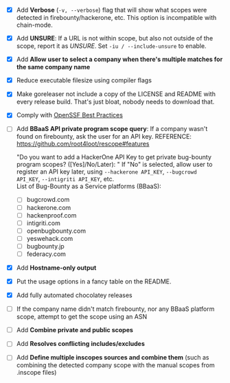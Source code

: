 - [x] Add **Verbose** (`-v, --verbose`) flag that will show what scopes were detected in firebounty/hackerone, etc. This option is incompatible with chain-mode.
- [x] Add **UNSURE**: If a URL is not within scope, but also not outside of the scope, report it as _UNSURE_. Set `-iu / --include-unsure` to enable.
- [x] Add **Allow user to select a company when there's multiple matches for the same company name**
- [X] Reduce executable filesize using compiler flags
- [X] Make goreleaser not include a copy of the LICENSE and README with every release build. That's just bloat, nobody needs to download that.
- [X] Comply with [OpenSSF Best Practices](https://www.bestpractices.dev)
- [ ] Add **BBaaS API private program scope query**: If a company wasn't found on firebounty, ask the user for an API key. REFERENCE: https://github.com/root4loot/rescope#features

	"Do you want to add a HackerOne API Key to get private bug-bounty program scopes? ([Yes]/No/Later): "
	If "No" is selected, allow user to register an API key later, using `--hackerone API_KEY`, `--bugcrowd API_KEY`, `--intigriti API_KEY`, etc.    
	List of Bug-Bounty as a Service platforms (BBaaS): 
	- [ ] bugcrowd.com
	- [ ] hackerone.com
	- [ ] hackenproof.com
	- [ ] intigriti.com
	- [ ] openbugbounty.com
	- [ ] yeswehack.com
	- [ ] bugbounty.jp
	- [ ] federacy.com
- [X] Add **Hostname-only output** 
- [X] Put the usage options in a fancy table on the README.
- [X] Add fully automated chocolatey releases
- [ ] If the company name didn't match firebounty, nor any BBaaS platform scope, attempt to get the scope using an ASN
- [ ] Add **Combine private and public scopes**
- [ ] Add **Resolves conflicting includes/excludes**
- [ ] Add **Define multiple inscopes sources and combine them** (such as combining the detected company scope with the manual scopes from .inscope files)
